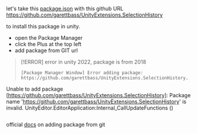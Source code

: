 let's take this [package.json](https://github.com/garettbass/UnityExtensions.SelectionHistory/blob/master/package.json)
with this github URL https://github.com/garettbass/UnityExtensions.SelectionHistory

to install this package in unity.
- open the Package Manager
- click the Plus at the top left
- add package from GIT url

> [!ERROR] 
> error in unity 2022, package is from 2018
> ```
> [Package Manager Window] Error adding package: https://github.com/garettbass/UnityExtensions.SelectionHistory.
Unable to add package [https://github.com/garettbass/UnityExtensions.SelectionHistory]:
  Package name 'https://github.com/garettbass/UnityExtensions.SelectionHistory' is invalid.
UnityEditor.EditorApplication:Internal_CallUpdateFunctions ()
> ```

official [docs](https://docs.unity3d.com/Manual/upm-ui-giturl.html) on adding package from git
